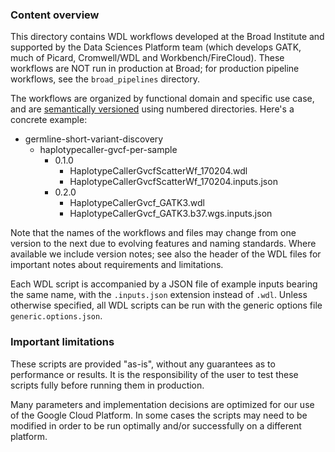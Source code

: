 ### Content overview

This directory contains WDL workflows developed at the Broad Institute and supported by the Data Sciences Platform team (which develops GATK, much of Picard, Cromwell/WDL and Workbench/FireCloud). These workflows are NOT run in production at Broad; for production pipeline workflows, see the `broad_pipelines` directory. 

The workflows are organized by functional domain and specific use case, and are [semantically versioned](http://semver.org/) using numbered directories. Here's a concrete example:

- germline-short-variant-discovery
  - haplotypecaller-gvcf-per-sample
    - 0.1.0
      - HaplotypeCallerGvcfScatterWf_170204.wdl
      - HaplotypeCallerGvcfScatterWf_170204.inputs.json
    - 0.2.0
      - HaplotypeCallerGvcf_GATK3.wdl
      - HaplotypeCallerGvcf_GATK3.b37.wgs.inputs.json

Note that the names of the workflows and files may change from one version to the next due to evolving features and naming standards. Where available we include version notes; see also the header of the WDL files for important notes about requirements and limitations.

Each WDL  script is accompanied by a JSON file of example inputs bearing the same  name, with the `.inputs.json` extension instead of `.wdl`. Unless otherwise specified, all WDL scripts can be run with the generic options file `generic.options.json`. 

### Important limitations

These scripts are provided "as-is", without any guarantees as to performance 
or results. It is the responsibility of the user to test these scripts 
fully before running them in production.

Many parameters and implementation decisions are optimized for our use of 
the Google Cloud Platform. In some cases the scripts may need to be 
modified in order to be run optimally and/or successfully on a different platform. 


